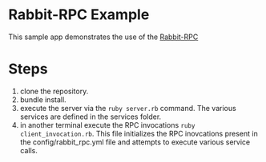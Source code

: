 # Rabbit-RPC Example

This sample app demonstrates the use of the
[Rabbit-RPC](https://github.com/sohaibbhatti/rabbit_rpc)

# Steps

1. clone the repository.
2. bundle install.
3. execute the server via the ```ruby server.rb``` command. The various
   services are defined in the services folder.
4. in another terminal execute the RPC invocations ```ruby
   client_invocation.rb```. This file initializes the RPC inovcations
   present in the config/rabbit_rpc.yml file and attempts to execute
   various service calls.
